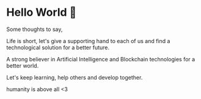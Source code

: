 # Hello World 👋

Some thoughts to say, 

Life is short, let's give a supporting hand to each of us and find a technological solution for a better future. 

A strong believer in Artificial Intelligence and Blockchain technologies for a better world.

Let's keep learning, help others and develop together.

humanity is above all <3
